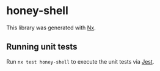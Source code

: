 # honey-shell

This library was generated with [Nx](https://nx.dev).

## Running unit tests

Run `nx test honey-shell` to execute the unit tests via [Jest](https://jestjs.io).
